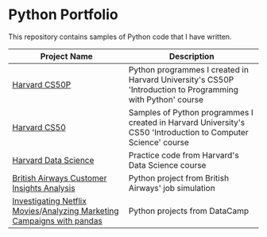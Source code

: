 # Python Portfolio

This repository contains samples of Python code that I have written.

| Project Name    | Description |
| -------- | ------- |
| [Harvard CS50P](https://github.com/luwoon/Python/tree/main/CS50P) | Python programmes I created in Harvard University's CS50P 'Introduction to Programming with Python' course |
| [Harvard CS50](https://github.com/luwoon/Python/blob/main/Harvard%20CS50.py) | Samples of Python programmes I created in Harvard University's CS50 'Introduction to Computer Science' course |
| [Harvard Data Science](https://github.com/luwoon/Python/blob/main/Harvard%20Data%20Science.py) | Practice code from Harvard's Data Science course |
| [British Airways Customer Insights Analysis](https://github.com/luwoon/Python/tree/main/British%20Airways) | Python project from British Airways' job simulation |
| [Investigating Netflix Movies](https://github.com/luwoon/Python/blob/main/DataCamp%3A%20Investigating%20Netflix%20Movies.py)/[Analyzing Marketing Campaigns with pandas](https://github.com/luwoon/Python/blob/main/DataCamp%3A%20Analyzing%20Marketing%20Campaigns%20with%20pandas.py) | Python projects from DataCamp |
